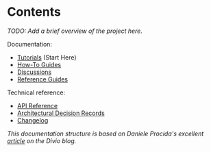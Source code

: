 # Contents

_TODO: Add a brief overview of the project here._


Documentation:

- [Tutorials](tutorials) (Start Here)
- [How-To Guides](how_to_guides)
- [Discussions](discussions)
- [Reference Guides](reference_guides)


Technical reference:

- [API Reference](tohu/)
- [Architectural Decision Records](ADRs/README.md)
- [Changelog](CHANGELOG.md)


_This documentation structure is based on Daniele Procida's excellent [article](https://www.divio.com/blog/documentation/) on the Divio blog._
